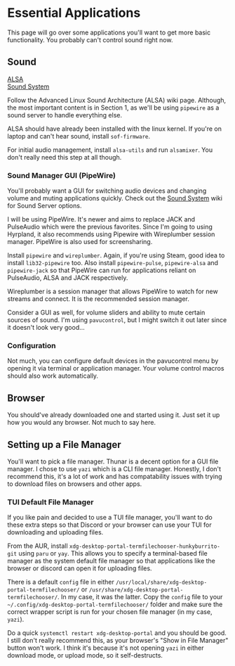 # Essential Applications

This page will go over some applications you'll want to get more basic functionality. You probably can't control sound right now.

## Sound

[ALSA](https://wiki.archlinux.org/title/Advanced_Linux_Sound_Architecture)\
[Sound System](https://wiki.archlinux.org/title/Sound_system)

Follow the Advanced Linux Sound Architecture (ALSA) wiki page. Although, the most important content is in Section 1, as we'll be using `pipewire` as a sound server to handle everything else.

ALSA should have already been installed with the linux kernel. If you're on laptop and can't hear sound, install `sof-firmware`.

For initial audio management, install `alsa-utils` and run `alsamixer`. You don't really need this step at all though.

### Sound Manager GUI (PipeWire)

You'll probably want a GUI for switching audio devices and changing volume and muting applications quickly. Check out the [Sound System](https://wiki.archlinux.org/title/Sound_system) wiki for Sound Server options.

I will be using PipeWire. It's newer and aims to replace JACK and PulseAudio which were the previous favorites. Since I'm going to using Hyrpland, it also recommends using Pipewire with Wireplumber session manager. PipeWire is also used for screensharing.

Install `pipewire` and `wireplumber`. Again, if you're using Steam, good idea to install `lib32-pipewire` too. Also install `pipewire-pulse`, `pipewire-alsa` and `pipewire-jack` so that PipeWire can run for applications reliant on PulseAudio, ALSA and JACK respectively.

Wireplumber is a session manager that allows PipeWire to watch for new streams and connect. It is the recommended session manager.

Consider a GUI as well, for volume sliders and ability to mute certain sources of sound. I'm using `pavucontrol`, but I might switch it out later since it doesn't look very good... 

### Configuration

Not much, you can configure default devices in the pavucontrol menu by opening it via terminal or application manager. Your volume control macros should also work automatically.

## Browser

You should've already downloaded one and started using it. Just set it up how you would any browser. Not much to say here.

## Setting up a File Manager

You'll want to pick a file manager. Thunar is a decent option for a GUI file manager. I chose to use `yazi` which is a CLI file manager. Honestly, I don't recommend this, it's a lot of work and has compatability issues with trying to download files on browsers and other apps.

### TUI Default File Manager

If you like pain and decided to use a TUI file manager, you'll want to do these extra steps so that Discord or your browser can use your TUI for downloading and uploading files.

From the AUR, install `xdg-desktop-portal-termfilechooser-hunkyburrito-git` using `paru` or `yay`. This allows you to specify a terminal-based file manager as the system default file manager so that applications like the browser or discord can open it for uploading files.

There is a default `config` file in either `/usr/local/share/xdg-desktop-portal-termfilechooser/` or `/usr/share/xdg-desktop-portal-termfilechooser/`. In my case, it was the latter. Copy the `config` file to your `~/.config/xdg-desktop-portal-termfilechooser/` folder and make sure the correct wrapper script is run for your chosen file manager (in my case, `yazi`).

Do a quick `systemctl restart xdg-desktop-portal` and you should be good. I still don't really recommend this, as your browser's "Show in File Manager" button won't work. I think it's because it's not opening `yazi` in either download mode, or upload mode, so it self-destructs.
